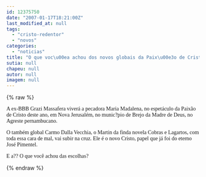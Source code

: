```yaml
---
id: 12375750
date: "2007-01-17T18:21:00Z"
last_modified_at: null
tags:
  - "cristo-redentor"
  - "novos"
categories:
  - "noticias"
title: "O que voc\u00ea achou dos novos globais da Paix\u00e3o de Cristo?"
sutia: null
chapeu: null
autor: null
imagem: null
---
```

{% raw %}
<p><P><FONT face=Verdana>A ex-BBB Grazi Massafera viverá a pecadora Maria Madalena, no espetáculo da Paixão de Cristo deste ano, em Nova Jerusalém, no munic?pio de Brejo da Madre de Deus, no Agreste pernambucano.</FONT></P></p>
<p><P><FONT face=Verdana>O também global Carmo Dalla Vecchia, o Martin da finda novela Cobras e Lagartos, com toda essa cara de&nbsp;mal, vai subir na cruz. Ele é o novo Cristo, papel que já foi do eterno José Pimentel. &nbsp;</FONT></P></p>
<p><P><FONT face=Verdana>E a?? O que você achou das escolhas?</FONT></P> </p>
{% endraw %}